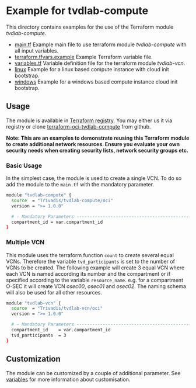 # Example for tvdlab-compute

This directory contains examples for the use of the Terraform module *tvdlab-compute*.

* [main.tf](./main.tf) Example main file to use terraform module *tvdlab-compute* with all input variables.
* [terraform.tfvars.example](./terraform.tfvars.example) Example Terraform variable file.
* [variables.tf](./variables.tf) Variable definition file for the terraform module *tvdlab-vcn*.
* [linux](linux) Example for a linux based compute instance with cloud init bootstrap.
* [windows](windows) Example for a windows based compute instance cloud init bootstrap.

## Usage

The module is available in [Terraform registry](https://registry.terraform.io/modules/Trivadis/tvdlab-compute/oci/latest). You may either us it via registry or clone [terraform-oci-tvdlab-compute](https://github.com/Trivadis/terraform-oci-tvdlab-compute) from github.

__Note: This are an examples to demonstrate reusing this Terraform module to create additional network resources. Ensure you evaluate your own security needs when creating security lists, network security groups etc.__

### Basic Usage

In the simplest case, the module is used to create a single VCN. To do so add the module to the `main.tf` with the mandatory parameter.

```bash
module "tvdlab-compute" {
  source  = "Trivadis/tvdlab-compute/oci"
  version = ">= 1.0.0"

  # - Mandatory Parameters --------------------------------------------------
  compartment_id = var.compartment_id
}
```

### Multiple VCN

This module uses the terraform function `count` to create several equal VCNs. Therefore the variable `tvd_participants` is set to the number of VCNs to be created. The following example will create 3 equal VCN where each VCN is named according its number and the compartment or if specified according to the variable `resource_name`. e.g. for a compartment O-SEC it will create VCN *osec00*, *osec01* and *osec02*. The naming schema will also be used for all other resources.

```bash
module "tvdlab-vcn" {
  source  = "Trivadis/tvdlab-vcn/oci"
  version = ">= 1.0.0"

  # - Mandatory Parameters --------------------------------------------------
  compartment_id    = var.compartment_id
  tvd_participants  = 3
}
```

## Customization

The module can be customized by a couple of additional parameter. See [variables](./doc/variables.md) for more information about customisation.
